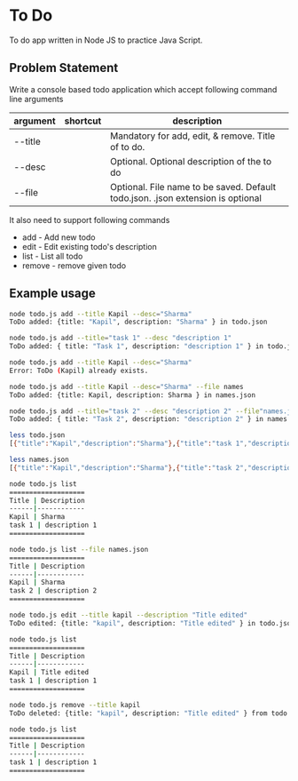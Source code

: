 # To Do 

To do app written in Node JS to practice Java Script.

## Problem Statement

Write a console based todo application which accept following command line arguments

| argument | shortcut | description                                                                          |
|----------|----------|--------------------------------------------------------------------------------------|
| --title  |          | Mandatory for add, edit, & remove. Title of to do.                                   |
| --desc   |          | Optional. Optional description of the to do                                          |
| --file   |          | Optional. File name to be saved. Default todo.json. .json extension is optional      |

It also need to support following commands

- add - Add new todo
- edit - Edit existing todo's description
- list - List all todo
- remove - remove given todo

## Example usage

```bash
node todo.js add --title Kapil --desc="Sharma"
ToDo added: {title: "Kapil", description: "Sharma" } in todo.json

node todo.js add --title="task 1" --desc "description 1"
ToDo added: { title: "Task 1", description: "description 1" } in todo.json

node todo.js add --title Kapil --desc="Sharma"
Error: ToDo (Kapil) already exists.

node todo.js add --title Kapil --desc="Sharma" --file names
ToDo added: {title: Kapil, description: Sharma } in names.json

node todo.js add --title="task 2" --desc "description 2" --file"names.json"
ToDo added: { title: "Task 2", description: "description 2" } in names.json

less todo.json
[{"title":"Kapil","description":"Sharma"},{"title":"task 1","description":"description 1"}]

less names.json
[{"title":"Kapil","description":"Sharma"},{"title":"task 2","description":"description 2"}]

node todo.js list
===================
Title | Description
------|------------
Kapil | Sharma
task 1 | description 1
===================

node todo.js list --file names.json
===================
Title | Description
------|------------
Kapil | Sharma
task 2 | description 2
===================

node todo.js edit --title kapil --description "Title edited"
ToDo edited: {title: "kapil", description: "Title edited" } in todo.json

node todo.js list
===================
Title | Description
------|------------
Kapil | Title edited
task 1 | description 1
===================

node todo.js remove --title kapil
ToDo deleted: {title: "kapil", description: "Title edited" } from todo.json

node todo.js list
===================
Title | Description
------|------------
task 1 | description 1
===================
```
